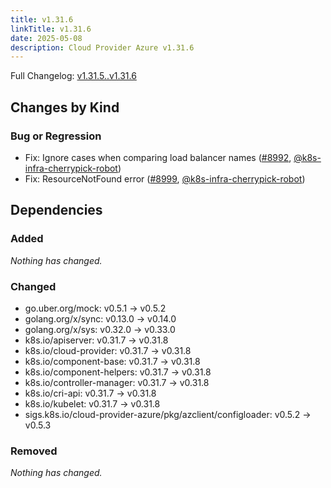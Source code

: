 ```yaml
---
title: v1.31.6
linkTitle: v1.31.6
date: 2025-05-08
description: Cloud Provider Azure v1.31.6
---
```

Full Changelog: [v1.31.5..v1.31.6](https://github.com/kubernetes-sigs/cloud-provider-azure/compare/v1.31.5...v1.31.6)

## Changes by Kind

### Bug or Regression

- Fix: Ignore cases when comparing load balancer names ([#8992](https://github.com/kubernetes-sigs/cloud-provider-azure/pull/8992), [@k8s-infra-cherrypick-robot](https://github.com/k8s-infra-cherrypick-robot))
- Fix: ResourceNotFound error ([#8999](https://github.com/kubernetes-sigs/cloud-provider-azure/pull/8999), [@k8s-infra-cherrypick-robot](https://github.com/k8s-infra-cherrypick-robot))

## Dependencies

### Added
_Nothing has changed._

### Changed
- go.uber.org/mock: v0.5.1 → v0.5.2
- golang.org/x/sync: v0.13.0 → v0.14.0
- golang.org/x/sys: v0.32.0 → v0.33.0
- k8s.io/apiserver: v0.31.7 → v0.31.8
- k8s.io/cloud-provider: v0.31.7 → v0.31.8
- k8s.io/component-base: v0.31.7 → v0.31.8
- k8s.io/component-helpers: v0.31.7 → v0.31.8
- k8s.io/controller-manager: v0.31.7 → v0.31.8
- k8s.io/cri-api: v0.31.7 → v0.31.8
- k8s.io/kubelet: v0.31.7 → v0.31.8
- sigs.k8s.io/cloud-provider-azure/pkg/azclient/configloader: v0.5.2 → v0.5.3

### Removed
_Nothing has changed._
